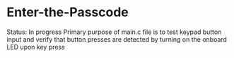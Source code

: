 # Enter-the-Passcode
Status: In progress
  Primary purpose of main.c file is to test keypad button input 
  and verify that button presses are detected by turning on the 
  onboard LED upon key press
  
 

